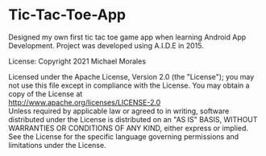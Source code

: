 # Tic-Tac-Toe-App
Designed my own first tic tac toe game app when learning Android App Development. Project was developed using A.I.D.E in 2015.

License:
Copyright 2021 Michael Morales

Licensed under the Apache License, Version 2.0 (the "License"); you may not use this file except in compliance with the License. You may obtain a copy of the License at\
http://www.apache.org/licenses/LICENSE-2.0 \
Unless required by applicable law or agreed to in writing, software distributed under the License is distributed on an "AS IS" BASIS, WITHOUT WARRANTIES OR CONDITIONS OF ANY KIND, either express or implied. See the License for the specific language governing permissions and limitations under the License.
